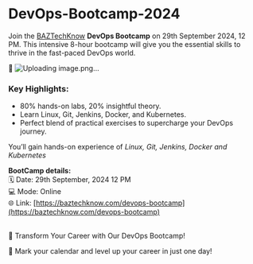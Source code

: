 # DevOps-Bootcamp-2024

Join the [BAZTechKnow](https://baztechknow.com/) **DevOps Bootcamp** on 29th September 2024, 12 PM. This intensive 8-hour bootcamp will give you the essential skills to thrive in the fast-paced DevOps world.

🌟 ![Uploading image.png…]()

### Key Highlights:

- 80% hands-on labs, 20% insightful theory.
- Learn Linux, Git, Jenkins, Docker, and Kubernetes.
- Perfect blend of practical exercises to supercharge your DevOps journey.

You’ll gain hands-on experience of _Linux, Git, Jenkins, Docker and Kubernetes_

**BootCamp details:** <br>
🗓️ Date: 29th September, 2024 12 PM <br> 
💻 Mode: Online <br>
🌐 Link: [https://baztechknow.com/devops-bootcamp](https://baztechknow.com/devops-bootcamp)  <br><br>

🚀 Transform Your Career with Our DevOps Bootcamp! <br>

📅 Mark your calendar and level up your career in just one day!
